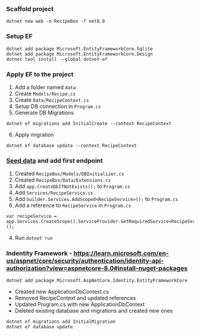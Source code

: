 
### Scaffold project

```
dotnet new web -o RecipeBox -f net8.0
```

### Setup EF
```
dotnet add package Microsoft.EntityFrameworkCore.Sqlite
dotnet add package Microsoft.EntityFrameworkCore.Design
dotnet tool install --global dotnet-ef
```

### Apply EF to the project

1. Add a folder named `data`
2. Create `Models/Recipe.cs`
3. Create `Data/RecipeContext.cs`
4. Setup DB connection in `Program.cs`
5. Generate DB Migrations

```
dotnet ef migrations add InitialCreate --context RecipeContext
```

6. Apply migration

```
dotnet ef database update --context RecipeContext
```

### [Seed data](https://learn.microsoft.com/en-us/training/modules/persist-data-ef-core/4-interacting-data#seed-the-database) and add first endpoint

1. Created `RecipeBox/Models/DBInitializer.cs`
2. Created `RecipeBox/Data/Extensions.cs`
3. Add `app.CreateDbIfNotExists();` to `Program.cs`
4. Add `Services/RecipeService.cs`
5. Add `builder.Services.AddScoped<RecipeService>();` to `Program.cs`
6. Add a reference to `RecipeService` in `Program.cs`

```
var recipeService = app.Services.CreateScope().ServiceProvider.GetRequiredService<RecipeService>();
```

4. Run `dotnet run`

### Indentity Framework - https://learn.microsoft.com/en-us/aspnet/core/security/authentication/identity-api-authorization?view=aspnetcore-8.0#install-nuget-packages

```
dotnet add package Microsoft.AspNetCore.Identity.EntityFrameworkCore
```

- Created new ApplicationDbContext.cs
- Removed RecipeContext and updated references
- Updated Program.cs with new ApplicationDbContext
- Deleted existing database and migrations and created new ones

```
dotnet ef migrations add InitialMigration
dotnet ef database update
 ```
